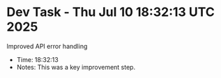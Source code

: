 # Dev Task - Thu Jul 10 18:32:13 UTC 2025
Improved API error handling
- Time: 18:32:13
- Notes: This was a key improvement step.
